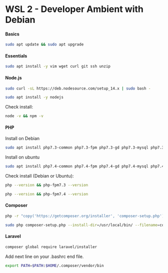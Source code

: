 # WSL 2 - Developer Ambient with Debian

#### Basics

```bash
sudo apt update && sudo apt upgrade
```

#### Essentials

```bash
sudo apt install -y vim wget curl git ssh unzip
```

#### Node.js

```bash
sudo curl -sL https://deb.nodesource.com/setup_14.x | sudo bash -
```

```bash
sudo apt install -y nodejs
```

Check install:

```bash
node -v && npm -v
```

#### PHP

Install on Debian

```bash
sudo apt install php7.3-common php7.3-fpm php7.3-gd php7.3-mysql php7.3-curl php7.3-intl php7.3-mbstring php7.3-bcmath php7.3-imap php7.3-xml php7.3-zip libmcrypt-dev php-tokenizer libmagickwand-dev
```

Install on ubuntu

```bash
sudo apt install php7.4-common php7.4-fpm php7.4-gd php7.4-mysql php7.4-curl php7.4-intl php7.4-mbstring php7.4-bcmath php7.4-imap php7.4-xml php7.4-zip libmcrypt-dev php-tokenizer libmagickwand-dev
```

Check install (Debian or Ubuntu):

```bash
php --version && php-fpm7.3 --version
```

```bash
php --version && php-fpm7.4 --version
```


#### Composer

```bash
php -r "copy('https://getcomposer.org/installer', 'composer-setup.php');"
```

```bash
sudo php composer-setup.php --install-dir=/usr/local/bin/ --filename=composer
```

#### Laravel

```bash
composer global require laravel/installer
```

Add next line on your .bashrc end file. 

```bash
export PATH=$PATH:$HOME/.composer/vendor/bin
```

